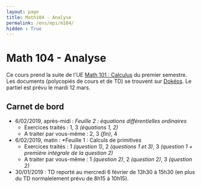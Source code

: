 ```yaml
---
layout: page
title: Math104 - Analyse
permalink: /ens/mpi/m104/
hidden : True
---
```



# Math 104 - Analyse

Ce cours prend la suite de l'UE [Math 101 : Calculus](../m101/) du premier semestre. Les documents (polycopiés de cours et de TD) se trouvent sur [Dokéos](http://formation.u-psud.fr). Le partiel est prévu le mardi 12 mars. 

## Carnet de bord



- <span class="date">6/02/2019, après-midi :</span>  *Feuille 2 : équations différentielles ordinaires*
	* Exercices traités : 1, 3 *(équations 1, 2)*
	* A traiter par vous-même : 2, 3 *(fin)*, 4
- <span class="date">6/02/2019, matin :</span> *Feuille 1 : Calculs de primitives
	* Exercices traités : 1 *(question 1)*, 2 *(questions 1 et 3)*, 3 *(question 1 + première intégrale de la question 2)*
	* A traiter par vous-même : 1 *(question 2)*, 2 *(question 2)*, 3 *(question 2)*
- <span class="date"> 30/01/2019 :</span>
	TD reporté au mercredi 6 février de 13h30 à 15h30 (en plus du TD normalelement prévu de 8h15 à 10h15).